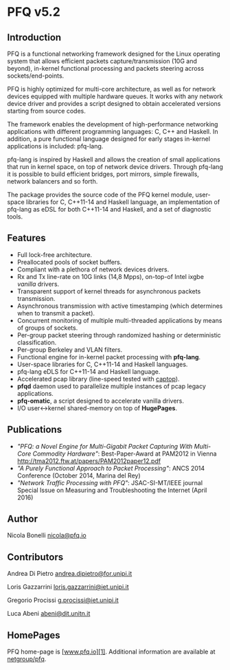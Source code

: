 PFQ v5.2 
========

Introduction
------------

PFQ is a functional networking framework designed for the Linux operating system 
that allows efficient packets capture/transmission (10G and beyond), in-kernel 
functional processing and packets steering across sockets/end-points.

PFQ is highly optimized for multi-core architecture, as well as for network devices 
equipped with multiple hardware queues. It works with any network device driver and 
provides a script designed to obtain accelerated versions starting from source 
codes.

The framework enables the development of high-performance networking applications with 
different programming languages: C, C++ and Haskell. In addition, a pure functional 
language designed for early stages in-kernel applications is included: pfq-lang.

pfq-lang is inspired by Haskell and allows the creation of small applications that run in 
kernel space, on top of network device drivers. Through pfq-lang it is possible to build
efficient bridges, port mirrors, simple firewalls, network balancers and so forth.

The package provides the source code of the PFQ kernel module, user-space libraries for C, 
C++11-14 and Haskell language, an implementation of pfq-lang as eDSL for both  C++11-14 and 
Haskell, and a set of diagnostic tools.

Features
--------

* Full lock-free architecture.
* Preallocated pools of socket buffers.
* Compliant with a plethora of network devices drivers.
* Rx and Tx line-rate on 10G links (14,8 Mpps), on-top-of Intel ixgbe _vanilla_ drivers.
* Transparent support of kernel threads for asynchronous packets transmission.
* Asynchronous transmission with active timestamping (which determines when to transmit a packet).
* Concurrent monitoring of multiple multi-threaded applications by means of groups of sockets.
* Per-group packet steering through randomized hashing or deterministic classification.
* Per-group Berkeley and VLAN filters.
* Functional engine for in-kernel packet processing with **pfq-lang**.
* User-space libraries for C, C++11-14 and Haskell languages.
* pfq-lang eDLS for C++11-14 and Haskell language.
* Accelerated pcap library (line-speed tested with [captop][3]).
* **pfqd** daemon used to parallelize multiple instances of pcap legacy applications.
* **pfq-omatic**, a script designed to accelerate vanilla drivers.
* I/O user<->kernel shared-memory on top of **HugePages**.

Publications
------------

* _"PFQ: a Novel Engine for Multi-Gigabit Packet Capturing With Multi-Core Commodity Hardware"_: Best-Paper-Award at PAM2012 in Vienna http://tma2012.ftw.at/papers/PAM2012paper12.pdf
* _"A Purely Functional Approach to Packet Processing"_: ANCS 2014 Conference (October 2014, Marina del Rey) 
* _"Network Traffic Processing with PFQ"_: JSAC-SI-MT/IEEE journal Special Issue on Measuring and Troubleshooting the Internet (April 2016) 

Author
------

Nicola Bonelli <nicola@pfq.io>  

Contributors
------------

Andrea Di Pietro <andrea.dipietro@for.unipi.it>  

Loris Gazzarrini <loris.gazzarrini@iet.unipi.it>  

Gregorio Procissi <g.procissi@iet.unipi.it>

Luca Abeni <abeni@dit.unitn.it>


HomePages
---------

PFQ home-page is [www.pfq.io][1]. Additional information are available at [netgroup/pfq][2].


[1]: http://www.pfq.io
[2]: http://netgroup.iet.unipi.it/software/pfq/
[3]: https://github.com/awgn/captop
